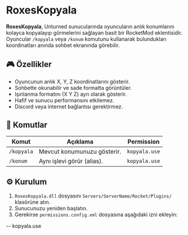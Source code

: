 # RoxesKopyala

**RoxesKopyala**, Unturned sunucularında oyuncuların anlık konumlarını kolayca kopyalayıp görmelerini sağlayan basit bir RocketMod eklentisidir.  
Oyuncular `/kopyala` veya `/konum` komutunu kullanarak bulundukları koordinatları anında sohbet ekranında görebilir.

## 🎮 Özellikler
- Oyuncunun anlık X, Y, Z koordinatlarını gösterir.  
- Sohbette okunabilir ve sade formatta görüntüler.  
- Işınlanma formatını (X Y Z) ayrı olarak gösterir.  
- Hafif ve sunucu performansını etkilemez.  
- Discord veya internet bağlantısı gerektirmez.  

## 🧠 Komutlar
| Komut | Açıklama | Permission |
|-------|-----------|------------|
| `/kopyala` | Mevcut konumunuzu gösterir. | `kopyala.use` |
| `/konum` | Aynı işlevi görür (alias). | `kopyala.use` |

## ⚙️ Kurulum
1. `RoxesKopyala.dll` dosyasını `Servers/ServerName/Rocket/Plugins/` klasörüne atın.  
2. Sunucunuzu yeniden başlatın.  
3. Gerekirse `permissions.config.xml` dosyasına aşağıdaki izni ekleyin:

-- <Permission>kopyala.use</Permission>
